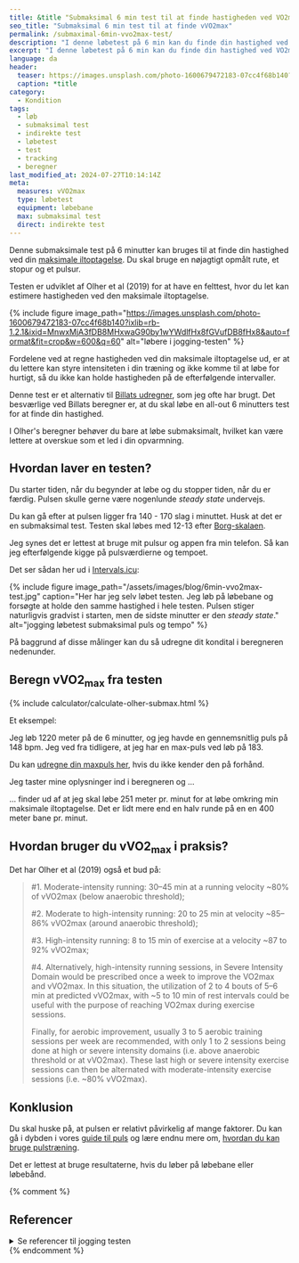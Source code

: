 ```yaml
---
title: &title "️Submaksimal 6 min test til at finde hastigheden ved VO2max"
seo_title: "️Submaksimal 6 min test til at finde vVO2max"
permalink: /submaximal-6min-vvo2max-test/
description: "I denne løbetest på 6 min kan du finde din hastighed ved VO2max. Du skal bare bruge en nøjagtigt opmålt rute, et stopur og et pulsur."
excerpt: "I denne løbetest på 6 min kan du finde din hastighed ved VO2max. Du skal bare bruge en nøjagtigt opmålt rute, et stopur og et pulsur."
language: da
header:
  teaser: https://images.unsplash.com/photo-1600679472183-07cc4f68b140?ixlib=rb-1.2.1&ixid=MnwxMjA3fDB8MHxwaG90by1wYWdlfHx8fGVufDB8fHx8&auto=format&fit=crop&h=300&w=400&q=10
  caption: *title
category:
  - Kondition
tags:
  - løb
  - submaksimal test
  - indirekte test
  - løbetest
  - test
  - tracking
  - beregner
last_modified_at: 2024-07-27T10:14:14Z
meta:
  measures: vVO2max
  type: løbetest
  equipment: løbebane
  max: submaksimal test
  direct: indirekte test
---
```


Denne submaksimale test på 6 minutter kan bruges til at finde din hastighed ved din [maksimale iltoptagelse](/maksimale-iltoptagelse-vo2max/). Du skal bruge en nøjagtigt opmålt rute, et stopur og et pulsur.

Testen er udviklet af Olher et al (2019) for at have en felttest, hvor du let kan estimere hastigheden ved den maksimale iltoptagelse.

{% include figure image_path="https://images.unsplash.com/photo-1600679472183-07cc4f68b140?ixlib=rb-1.2.1&ixid=MnwxMjA3fDB8MHxwaG90by1wYWdlfHx8fGVufDB8fHx8&auto=format&fit=crop&w=600&q=60" alt="løbere i jogging-testen" %}

Fordelene ved at regne hastigheden ved din maksimale iltoptagelse ud, er at du lettere kan styre intensiteten i din træning og ikke komme til at løbe for hurtigt, så du ikke kan holde hastigheden på de efterfølgende intervaller.

Denne test er et alternativ til [Billats udregner](/billat-vvovmax-tlimvo2max/), som jeg ofte har brugt. Det besværlige ved Billats beregner er, at du skal løbe en all-out 6 minutters test for at finde din hastighed.

I Olher's beregner behøver du bare at løbe submaksimalt, hvilket kan være lettere at overskue som et led i din opvarmning.

## Hvordan laver en testen?

Du starter tiden, når du begynder at løbe og du stopper tiden, når du er færdig. Pulsen skulle gerne være nogenlunde _steady state_ undervejs.

Du kan gå efter at pulsen ligger fra 140 - 170 slag i minuttet. Husk at det er en submaksimal test. Testen skal løbes med 12-13 efter [Borg-skalaen](/borg-skala/).

Jeg synes det er lettest at bruge mit pulsur og appen fra min telefon. Så kan jeg efterfølgende kigge på pulsværdierne og tempoet.

Det ser sådan her ud i [Intervals.icu](/intervals-icu-begynderguide/):

{% include figure image_path="/assets/images/blog/6min-vvo2max-test.jpg" caption="Her har jeg selv løbet testen. Jeg løb på løbebane og forsøgte at holde den samme hastighed i hele testen. Pulsen stiger naturligvis gradvist i starten, men de sidste minutter er den _steady state_." alt="jogging løbetest submaksimal puls og tempo" %}

På baggrund af disse målinger kan du så udregne dit kondital i beregneren nedenunder.

## Beregn vVO2<sub>max</sub> fra testen

{% include calculator/calculate-olher-submax.html %}

Et eksempel:

Jeg løb 1220 meter på de 6 minutter, og jeg havde en gennemsnitlig puls på 148 bpm. Jeg ved fra tidligere, at jeg har en max-puls ved løb på 183.

Du kan [udregne din maxpuls her](/test-max-puls/), hvis du ikke kender den på forhånd.

Jeg taster mine oplysninger ind i beregneren og ...

... finder ud af at jeg skal løbe 251 meter pr. minut for at løbe omkring min maksimale iltoptagelse. Det er lidt mere end en halv runde på en en 400 meter bane pr. minut.

## Hvordan bruger du vVO2<sub>max</sub> i praksis?

Det har Olher et al (2019) også et bud på:

> #1. Moderate-intensity running: 30–45 min at a running velocity ~80% of vVO2max (below anaerobic threshold);
>
> #2. Moderate to high-intensity running: 20 to 25 min at velocity ~85–86% vVO2max (around anaerobic threshold);
>
> #3. High-intensity running: 8 to 15 min of exercise at a velocity ~87 to 92% vVO2max;
>
> #4. Alternatively, high-intensity running sessions, in Severe Intensity Domain would be prescribed once a week to improve the VO2max and vVO2max. In this situation, the utilization of 2 to 4 bouts of 5–6 min at predicted vVO2max, with ~5 to 10 min of rest intervals could be useful with the purpose of reaching VO2max during exercise sessions.
>
> Finally, for aerobic improvement, usually 3 to 5 aerobic training sessions per week are recommended, with only 1 to 2 sessions being done at high or severe intensity domains (i.e. above anaerobic threshold or at vVO2max). These last high or severe intensity exercise sessions can then be alternated with moderate-intensity exercise sessions (i.e. ~80% vVO2max).

## Konklusion

Du skal huske på, at pulsen er relativt påvirkelig af mange faktorer. Du kan gå i dybden i vores [guide til puls](/puls/) og lære endnu mere om, [hvordan du kan bruge pulstræning](/pulstraening/).

Det er lettest at bruge resultaterne, hvis du løber på løbebane eller løbebånd.

{% comment %}

## Referencer

<details markdown="1">
  <summary>Se referencer til jogging testen</summary>

- Ferrar, Katia, Harrison Evans, Ashleigh Smith, Gaynor Parfitt, og Roger Eston. 2014. “A Systematic Review and Meta-Analysis of Submaximal Exercise-Based Equations to Predict Maximal Oxygen Uptake in Young People”. Pediatric exercise science 26 (april). <https://doi.org/10.1123/pes.2013-0153>.
- George, James, P. Vehrs, Phillip Allsen, Gilbert Fellingham, og A. Fisher. 1993. “VO2 max estimation from a submaximal 1-mile track jog for fit college age individuals”. Medicine and science in sports and exercise 25 (april): 401–6. <https://doi.org/10.1249/00005768-199303000-00017>.
- Hunt, Brian, James George, P. Vehrs, A. Fisher, og Gilbert Fellingham. 2000. “Validity of a Submaximal 1-Mile Track Jog Test in Predicting VO 2 max in Fit Teenagers”. Pediatric exercise science 12 (februar): 80–90. <https://doi.org/10.1123/pes.12.1.80>.
</details>
{% endcomment %}
